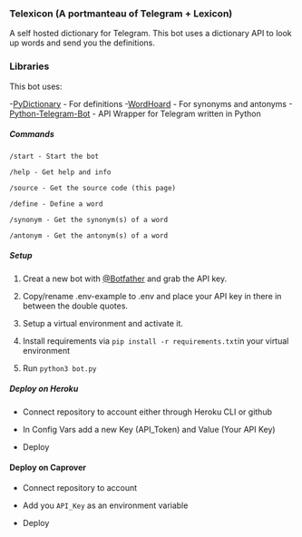 ### Telexicon (A portmanteau of Telegram + Lexicon)

A self hosted dictionary for Telegram. This bot uses a dictionary API to look up words and send you the definitions. 

### Libraries

This bot uses: 

-[PyDictionary](https://github.com/geekpradd/PyDictionary/) - For definitions
-[WordHoard](https://github.com/johnbumgarner/wordhoard) - For synonyms and antonyms
-[Python-Telegram-Bot](https://github.com/python-telegram-bot/python-telegram-bot) - API Wrapper for Telegram written in Python

##### Commands

`/start - Start the bot`

`/help - Get help and info`

`/source - Get the source code (this page)`

`/define - Define a word`

`/synonym - Get the synonym(s) of a word`

`/antonym - Get the antonym(s) of a word`

##### Setup

1. Creat a new bot with [@Botfather](https://t.me/botfather) and grab the API key.

2. Copy/rename .env-example to .env and place your API key in there in between the double quotes. 

3. Setup a virtual environment and activate it. 

4. Install requirements via `pip install -r requirements.txt`in your virtual environment

5. Run `python3 bot.py`

##### Deploy on Heroku

- Connect repository to account either through Heroku CLI or github

- In Config Vars add a new Key (API_Token) and Value (Your API Key)

- Deploy


#### Deploy on Caprover

- Connect repository to account 

- Add you `API_Key` as an environment variable

- Deploy